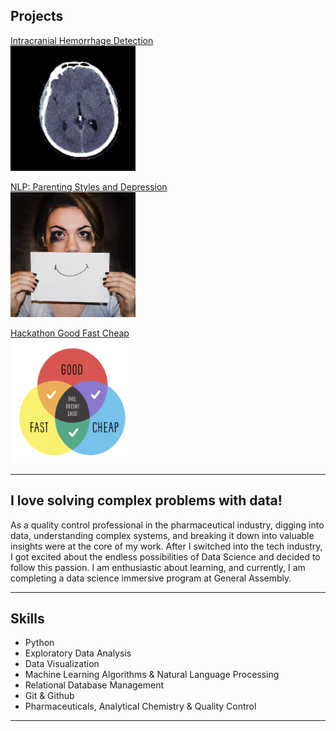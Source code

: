 ## Projects


[Intracranial Hemorrhage Detection](https://github.com/kbojo/Intracranial-Hemorrhage-Detection)<br>
<img src="images/Screen Shot 2019-11-30 at 5.18.54 PM.png?raw=true" width="200" height="200"/>


[NLP: Parenting Styles and Depression](https://github.com/kbojo/Project_3-NLP)<br/>
<img src="images/depression_cover.jpg?raw=true" width="200" height="200"/>


[Hackathon Good Fast Cheap](https://github.com/kbojo/Project_4-Hackathon-Good-Fast-Cheap)<br/>
<img src="images/Screen Shot 2019-12-12 at 8.47.29 AM.png?raw=true" width="200" height="200"/>

---


## I love solving complex problems with data!
As a quality control professional in the pharmaceutical industry, digging into data, understanding complex systems, and breaking it down into valuable insights were at the core of my work.
After I switched into the tech industry, I got excited about the endless possibilities of Data Science and decided to follow this passion. I am enthusiastic about learning, and currently, I am completing a data science immersive program at General Assembly.

---

## Skills
- Python
- Exploratory Data Analysis
- Data Visualization
- Machine Learning Algorithms & Natural Language Processing
- Relational Database Management
- Git & Github
- Pharmaceuticals, Analytical Chemistry & Quality Control 

---
